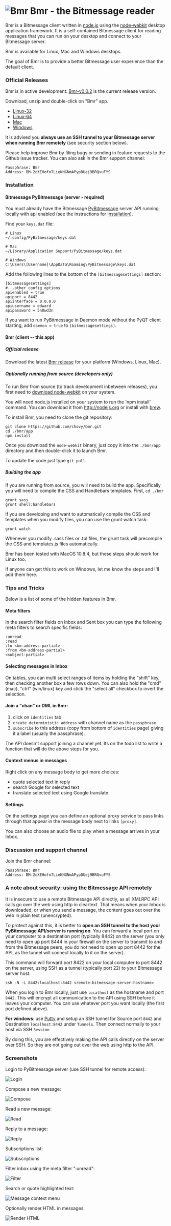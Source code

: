 ![Bmr](/app/img/logo.png) Bmr - the Bitmessage reader
===

Bmr is a Bitmessage client written in [node.js](http://nodejs.org) using the [node-webkit](https://github.com/rogerwang/node-webkit/) desktop application framework. It is a self-contained Bitmessage client for reading messages that you can run on your desktop and connect to your Bitmessage server.

Bmr is available for Linux, Mac and Windows desktops.

The goal of Bmr is to provide a better Bitmessage user experience than the default client.

### Official Releases

Bmr is in active development: [Bmr-v0.0.2](https://github.com/chovy/bmr/releases/tag/0.0.2) is the current release version.

Download, unzip and double-click on "Bmr" app.

* [Linux-32](https://github.com/chovy/bmr/releases/download/0.0.2/Bmr-v0.0.2-linux32.tgz)
* [Linux-64](https://github.com/chovy/bmr/releases/download/0.0.2/Bmr-v0.0.2-linux64.tgz)
* [Mac](https://github.com/chovy/bmr/releases/download/0.0.2/Bmr-v0.0.2-mac.zip)
* [Windows](https://github.com/chovy/bmr/releases/download/0.0.2/Bmr-v0.0.2-win.zip)

It is advised you **always use an SSH tunnel to your Bitmessage server when running Bmr remotely** (see security section below).

Please help improve Bmr by filing bugs or sending in feature requests to the Github issue tracker. You can also ask in the Bmr support channel:

    Passphrase: Bmr
    Address: BM-2cXEHofo7LieKNGNmAPypDUej9BRQvuFYS

### Installation

#### Bitmessage PyBitmessage (server - required)

You must already have the Bitmessage [PyBitmessage](https://github.com/Bitmessage/PyBitmessage) server API running locally with api enabled (see the instructions for [installation](https://bitmessage.org/wiki/Compiling_instructions)).

Find your `keys.dat` file:

    # Linux
    ~/.config/PyBitmessage/keys.dat

    # Mac
    ~/Library/Application Support/PyBitmessage/keys.dat

    # Windows
    C:\Users\[Username]\AppData\Roaming\PyBitmessage\keys.dat

Add the following lines to the bottom of the `[bitmessagesettings]` section:

    [bitmessagesettings]
    #...other config options
    apienabled = true
    apiport = 8442
    apiinterface = 0.0.0.0
    apiusername = edward
    apipassword = 5n0wd3n

If you want to run PyBitmessage in Daemon mode without the PyQT client starting, add `daemon = true` to `[bitmessagesettings]`.

#### Bmr (client -- this app)

##### Official release

Download the latest [Bmr release](https://github.com/chovy/bmr/releases) for your platform (Windows, Linux, Mac).

##### Optionally running from source (developers only)

To run Bmr from source (to track development inbetween releases), you first need to [download node-webkit](https://github.com/rogerwang/node-webkit#downloads) on your system.

You will need node.js installed on your system to run the 'npm install' command. You can download it from http://nodejs.org or install with [brew](http://brew.sh).

To install Bmr, you need to clone the git repository:

    git clone https://github.com/chovy/bmr.git
    cd ./bmr/app
    npm install

Once you download the `node-webkit` binary, just copy it into the `./bmr/app` directory and then double-click it to launch Bmr.

To update the code just type `git pull`.

##### Building the app

If you are running from source, you will need to build the app. Specifically you will need to compile the CSS and Handlebars templates. First, `cd ./bmr`

    grunt sass
    grunt shell:handlebars

If you are developing and want to automatically compile the CSS and templates when you modify files, you can use the grunt watch task:

    grunt watch

Whenever you modify .sass files or .tpl files, the grunt task will precompile the CSS and templates.js files automatically.

Bmr has been tested with MacOS 10.8.4, but these steps should work for Linux too.

If anyone can get this to work on Windows, let me know the steps and I'll add them here.

### Tips and Tricks

Below is a list of some of the hidden features in Bmr.

#### Meta filters

In the search filter fields on Inbox and Sent box you can type the following meta filters to search specific fields:

    :unread
    :read
    :to <bm-address-partial>
    :from <bm-address-partial>
    <subject-partial>

#### Selecting messages in Inbox

On tables, you can multi select ranges of items by holding the "shift" key, then checking another box a few rows down.
You can also hold the "cmd" (mac), "ctrl" (win/linux) key and click the "select all" checkbox to invert the selection.

#### Join a "chan" or DML in Bmr:

 1. click on `identities` tab
 2. `create deterministic address` with channel name as the `passphrase`
 3. `subscribe` to this address (copy from bottom of `identities` page) giving it a label (usually the passphrase).

The API doesn't support joining a channel yet. Its on the todo list to write a function that will do the above steps for you.

#### Context menus in messages

Right click on any message body to get more choices:

* quote selected text in reply
* search Google for selected text
* translate selected text using Google translate

#### Settings

On the settings page you can define an optional proxy service to pass links through that appear in the message body next to links `[proxy]`.

You can also choose an audio file to play when a message arrives in your Inbox.

### Discussion and support channel

Join the Bmr channel:

    Passphrase: Bmr
    Address: BM-2cXEHofo7LieKNGNmAPypDUej9BRQvuFYS

### A note about security: using the Bitmessage API remotely

It is insecure to use a remote Bitmessage API directly, as all XMLRPC API calls go over the web using http in cleartext.
That means when your Inbox is downloaded, or when you send a message, the content goes out over the web in plain text (unencrypted).

To protect against this, it is better to **open an SSH tunnel to the host your PyBitmessage API/server is running on**. You can forward a local port on your computer to a destination port (typically 8442) on the server (you only need to open up port 8444 in your firewall on the server to transmit to and from the Bitmessage peers, you do not need to open up port 8442 for the API, as the tunnel will connect locally to it on the server).

 This command will forward port 8422 on your local computer to port 8442 on the server, using SSH as a tunnel (typically port 22) to your Bitmessage server host:

    ssh -N -L 8442:localhost:8442 <remote-bitmessage-server-hostname>

When you login to Bmr locally, just use `localhost` as the hostname and port `8442`. This will encrypt all communication to the API using SSH before it leaves your computer. You can use whatever port you want locally (the first port defined above).

**For windows**: use [Putty](http://www.chiark.greenend.org.uk/~sgtatham/putty/download.html) and setup an SSH tunnel for Source port `8442` and Destination `localhost:8442` under `Tunnels`. Then connect normally to your host via SSH `Session`

By doing this, you are effectively making the API calls directly on the server over SSH. So they are not going out over the web using http to the API.

### Screenshots

Login to PyBitmessage server (use SSH tunnel for remote access):

![Login](/screenshots/login.png)

Compose a new message:

![Compose](/screenshots/compose.png)

Read a new message:

![Read](/screenshots/read-message.png)

Reply to a message:

![Reply](/screenshots/reply.png)

Subscriptions list:

![Subscriptions](/screenshots/subscriptions.png)

Filter inbox using the meta filter ":unread":

![Filter](/screenshots/filter-unread.png)

Search or quote highlighted text:

![Message context menu](/screenshots/message-contextmenu.png)

Optionally render HTML in messages:

![Render HTML](/screenshots/render-html.png)